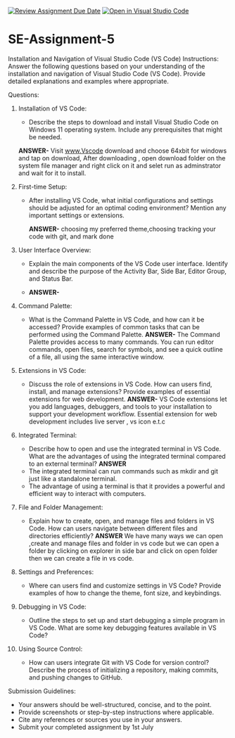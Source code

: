 [![Review Assignment Due Date](https://classroom.github.com/assets/deadline-readme-button-22041afd0340ce965d47ae6ef1cefeee28c7c493a6346c4f15d667ab976d596c.svg)](https://classroom.github.com/a/XoLGRbHq)
[![Open in Visual Studio Code](https://classroom.github.com/assets/open-in-vscode-2e0aaae1b6195c2367325f4f02e2d04e9abb55f0b24a779b69b11b9e10269abc.svg)](https://classroom.github.com/online_ide?assignment_repo_id=15309446&assignment_repo_type=AssignmentRepo)
# SE-Assignment-5
Installation and Navigation of Visual Studio Code (VS Code)
 Instructions:
Answer the following questions based on your understanding of the installation and navigation of Visual Studio Code (VS Code). Provide detailed explanations and examples where appropriate.

 Questions:

1. Installation of VS Code:
   - Describe the steps to download and install Visual Studio Code on Windows 11 operating system. Include any prerequisites that might be needed.
     
   **ANSWER-** Visit www.Vscode download and choose 64xbit for windows and tap on download, After downloading , open download folder on the system file manager and right click on it and selet run as adminstrator and wait for it to install.

2. First-time Setup:
   - After installing VS Code, what initial configurations and settings should be adjusted for an optimal coding environment? Mention any important settings or extensions.
     
     **ANSWER-** choosing my preferred theme,choosing tracking your code with git, and mark done

3. User Interface Overview:
   - Explain the main components of the VS Code user interface. Identify and describe the purpose of the Activity Bar, Side Bar, Editor Group, and Status Bar.
     
   - **ANSWER-** 

4. Command Palette:
   - What is the Command Palette in VS Code, and how can it be accessed? Provide examples of common tasks that can be performed using the Command Palette.
**ANSWER-** The Command Palette provides access to many commands. You can run editor commands, open files, search for symbols, and see a quick outline of a file,
           all using the same interactive window.
     
5. Extensions in VS Code:
   - Discuss the role of extensions in VS Code. How can users find, install, and manage extensions? Provide examples of essential extensions for web development.
     **ANSWER-** VS Code extensions let you add languages, debuggers, and tools to your installation to support your development workflow.
          Essential extension for web development includes live server , vs icon e.t.c

6. Integrated Terminal:
   - Describe how to open and use the integrated terminal in VS Code. What are the advantages of using the integrated terminal compared to an external terminal?
     **ANSWER**
   - The integrated terminal can run commands such as mkdir and git just like a standalone terminal.
   - The advantage of using a terminal is that it provides a powerful and efficient way to interact with computers.

7. File and Folder Management:
   - Explain how to create, open, and manage files and folders in VS Code. How can users navigate between different files and directories efficiently?
    **ANSWER**
     We have many ways we can open ,create and manage files and folder in vs code but we can open a folder by clicking on explorer in side bar and click on open folder then
      we can create a file in vs code.

8. Settings and Preferences:
   - Where can users find and customize settings in VS Code? Provide examples of how to change the theme, font size, and keybindings.
     

9. Debugging in VS Code:
   - Outline the steps to set up and start debugging a simple program in VS Code. What are some key debugging features available in VS Code?

10. Using Source Control:
    - How can users integrate Git with VS Code for version control? Describe the process of initializing a repository, making commits, and pushing changes to GitHub.

 Submission Guidelines:
- Your answers should be well-structured, concise, and to the point.
- Provide screenshots or step-by-step instructions where applicable.
- Cite any references or sources you use in your answers.
- Submit your completed assignment by 1st July 

